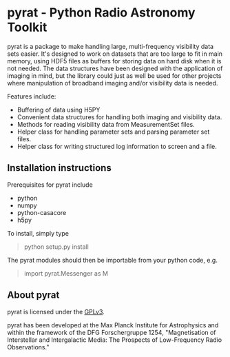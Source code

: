pyrat - Python Radio Astronomy Toolkit
==========================================================

pyrat is a package to make handling large, multi-frequency visibility data sets
easier. It's designed to work on datasets that are too large to fit in main
memory, using HDF5 files as buffers for storing data on hard disk when it is
not needed. The data structures have been designed with the application of 
imaging in mind, but the library could just as well be used for other projects
where manipulation of broadband imaging and/or visibility data is needed.

Features include:

  - Buffering of data using H5PY
  - Convenient data structures for handling both imaging and visibility data.
  - Methods for reading visibility data from MeasurementSet files.
  - Helper class for handling parameter sets and parsing parameter set files.
  - Helper class for writing structured log information to screen and a file.

Installation instructions
-------------------------

Prerequisites for pyrat include

  - python
  - numpy
  - python-casacore
  - h5py

To install, simply type

   > python setup.py install

The pyrat modules should then be importable from your python code, e.g.

   > import pyrat.Messenger as M

About pyrat
-----------

pyrat is licensed under the [GPLv3](http://www.gnu.org/licenses/gpl.html).

pyrat has been developed at the Max Planck Institute for Astrophysics and 
within the framework of the DFG Forschergruppe 1254, "Magnetisation of 
Interstellar and Intergalactic Media: The Prospects of Low-Frequency Radio 
Observations."

